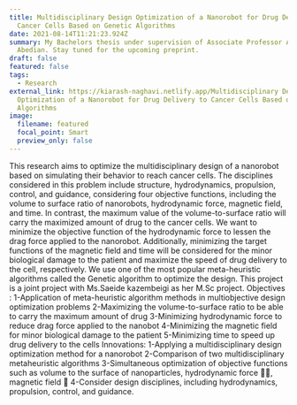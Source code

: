 ```yaml
---
title: Multidisciplinary Design Optimization of a Nanorobot for Drug Delivery to
  Cancer Cells Based on Genetic Algorithms
date: 2021-08-14T11:21:23.924Z
summary: My Bachelors thesis under supervision of Associate Professor Ali
  Abedian. Stay tuned for the upcoming preprint.
draft: false
featured: false
tags:
  - Research
external_link: https://kiarash-naghavi.netlify.app/Multidisciplinary Design
  Optimization of a Nanorobot for Drug Delivery to Cancer Cells Based on Genetic
  Algorithms
image:
  filename: featured
  focal_point: Smart
  preview_only: false
---
```

This research aims to optimize the multidisciplinary design of a nanorobot based on simulating their behavior to reach cancer cells. The disciplines considered in this problem include structure, hydrodynamics, propulsion, control, and guidance, considering four objective functions, including the volume to surface ratio of nanorobots, hydrodynamic force, magnetic field, and time. In contrast, the maximum value of the volume-to-surface ratio will carry the maximized amount of drug to the cancer cells. We want to minimize the objective function of the hydrodynamic force to lessen the drag force applied to the nanorobot. Additionally, minimizing the target functions of the magnetic field and time will be considered for the minor biological damage to the patient and maximize the speed of drug delivery to the cell, respectively. We use one of the most popular meta-heuristic algorithms called the Genetic algorithm to optimize the design.
		This project is a joint project with Ms.Saeide kazembeigi as her M.Sc project.
Objectives :
         1-Application of meta-heuristic algorithm methods in multiobjective design optimization problems
         2-Maximizing the volume-to-surface ratio to be able to carry the maximum amount of drug
         3-Minimizing hydrodynamic force to reduce drag force applied to the nanobot
         4-Minimizing the magnetic field for minor biological damage to the patient
         5-Minimizing time to speed up drug delivery to the cells
 Innovations:
         1-Applying a multidisciplinary design optimization method for a nanorobot
         2-Comparison of two multidisciplinary metaheuristic algorithms
         3-Simultaneous optimization of objective functions such as volume to the surface of nanoparticles, hydrodynamic force 􏰇􏰆, magnetic field 􏰆
         4-Consider design disciplines, including hydrodynamics, propulsion, control, and guidance.
